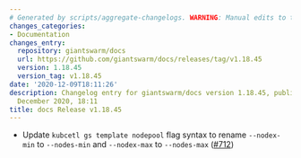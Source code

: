 ```yaml
---
# Generated by scripts/aggregate-changelogs. WARNING: Manual edits to this files will be overwritten.
changes_categories:
- Documentation
changes_entry:
  repository: giantswarm/docs
  url: https://github.com/giantswarm/docs/releases/tag/v1.18.45
  version: 1.18.45
  version_tag: v1.18.45
date: '2020-12-09T18:11:26'
description: Changelog entry for giantswarm/docs version 1.18.45, published on 09
  December 2020, 18:11
title: docs Release v1.18.45
---
```


- Update `kubcetl gs template nodepool` flag syntax to rename `--nodex-min` to `--nodes-min` and `--nodex-max` to `--nodes-max` ([#712](https://github.com/giantswarm/docs/pull/712))
